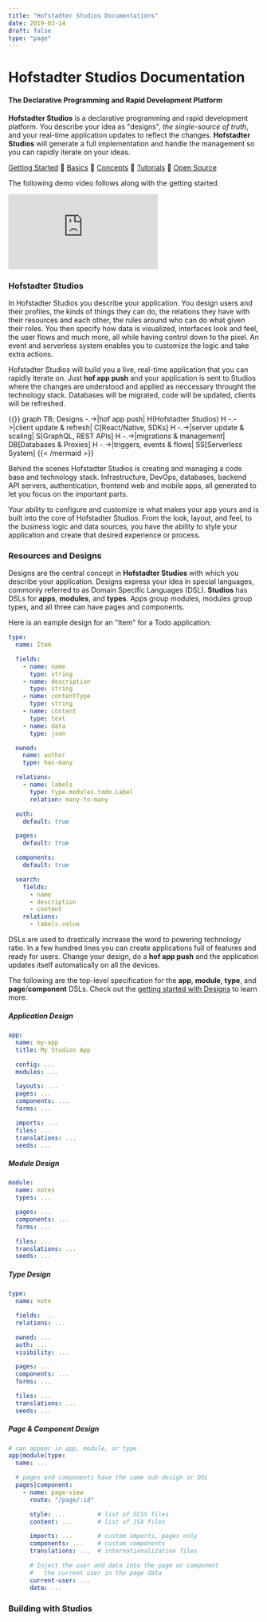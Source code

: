 ```yaml
---
title: "Hofstadter Studios Documentations"
date: 2019-03-14
draft: false
type: "page"
---
```


# Hofstadter Studios Documentation


#### The Declarative Programming and Rapid Development Platform

__Hofstadter Studios__ is a
declarative programming and rapid development platform.
You describe your idea as "designs",
_the single-source of truth_, and
your real-time application updates to reflect the changes.
__Hofstadter Studios__ will generate a
full implementation and handle the management
so you can rapidly iterate on your ideas.

[Getting Started](./getting-started)
🐢
[Basics](./basics)
🐢
[Concepts](./concepts)
🐢
[Tutorials](./tutorials)
🐢
[Open Source](https://github.com/hofstadter-io)

The following demo video follows along with the getting started.

<div class="embed-responsive embed-responsive-16by9">
  <iframe src="https://www.youtube.com/embed/CI4355YizBA" frameborder="0" allow="autoplay; encrypted-media" allowfullscreen></iframe></iframe>
</div>



### Hofstadter Studios

In Hofstadter Studios you describe your application.
You design users and their profiles,
the kinds of things they can do,
the relations they have with their resources and each other,
the rules around who can do what given their roles.
You then specify how
data is visualized,
interfaces look and feel,
the user flows and much more,
all while having control down to the pixel.
An event and serverless system enables you
to customize the logic and take extra actions.

Hofstadter Studios will build you a live, real-time
application that you can rapidly iterate on.
Just __hof app push__ and your application is sent
to Studios where the changes are understood
and applied as neccessary throught the technology stack.
Databases will be migrated, code will be updated, clients will be refreshed.

{{<mermaid align="left">}}
graph TB;
    Designs -.->|hof app push| H(Hofstadter Studios)
    H -.->|client update & refresh| C[React/Native, SDKs]
    H -.->|server update & scaling| S[GraphQL, REST APIs]
    H -.->|migrations & management| DB[Databases & Proxies]
    H -.->|triggers, events & flows| SS[Serverless System]
{{< /mermaid >}}

Behind the scenes Hofstadter Studios
is creating and managing
a code base and technology stack.
Infrastructure, DevOps, databases,
backend API servers, authentication,
frontend web and mobile apps,
all generated to let you focus on the
important parts.

Your ability to configure and customize
is what makes your app yours
and is built into the core of Hofstadter Studios.
From the look, layout, and feel,
to the business logic and data sources,
you have the ability to style your
application and create that
desired experience or process.

### Resources and Designs

Designs are the central concept in __Hofstadter Studios__
with which you describe your application.
Designs express your idea in special languages,
commonly referred to as Domain Specific Languages (DSL).
__Studios__ has DSLs for __apps__, __modules__, and __types__.
Apps group modules, modules group types,
and all three can have pages and components.

Here is an eample design for
an "Item" for a Todo application:

```yaml
type:
  name: Item

  fields:
    - name: name
      type: string
    - name: description
      type: string
    - name: contentType
      type: string
    - name: content
      type: text
    - name: data
      type: json

  owned:
    name: author
    type: has-many

  relations:
    - name: labels
      type: type.modules.todo.Label
      relation: many-to-many

  auth:
    default: true

  pages:
    default: true

  components:
    default: true

  search:
    fields:
      - name
      - description
      - content
    relations:
      - labels.value
```

DSLs are used to drastically increase
the word to powering technology ratio.
In a few hundred lines you can create applications
full of features and ready for users.
Change your design, do a __hof app push__
and the application updates itself
automatically on all the devices.

The following are the top-level specification for the
__app__, __module__, __type__, and __page__/__component__ DSLs.
Check out the [getting started with Designs](/getting-started/designs) to learn more.

##### Application Design

```yaml
app:
  name: my-app
  title: My Studios App

  config: ...
  modules: ...

  layouts: ...
  pages: ...
  components: ...
  forms: ...

  imports: ...
  files: ...
  translations: ...
  seeds: ...
```

##### Module Design

```yaml
module:
  name: notes
  types: ...

  pages: ...
  components: ...
  forms: ...

  files: ...
  translations: ...
  seeds: ...
```

##### Type Design

```yaml
type:
  name: note

  fields: ...
  relations: ...

  owned: ...
  auth: ...
  visibility: ...

  pages: ...
  components: ...
  forms: ...

  files: ...
  translations: ...
  seeds: ...
```

##### Page & Component Design

```yaml
# can appear in app, module, or type
app|module|type:
  name: ...

  # pages and components have the same sub-design or DSL
  pages|component:
    - name: page-view
      route: "/page/:id"

      style: ...         # list of SCSS files
      content: ...       # list of JSX files

      imports: ...       # custom imports, pages only
      components: ...    # custom components
      translations: ...  # internationalization files

      # Inject the user and data into the page or component
      #   the current user in the page data
      current-user: ...
      data: ...
```



### Building with Studios




